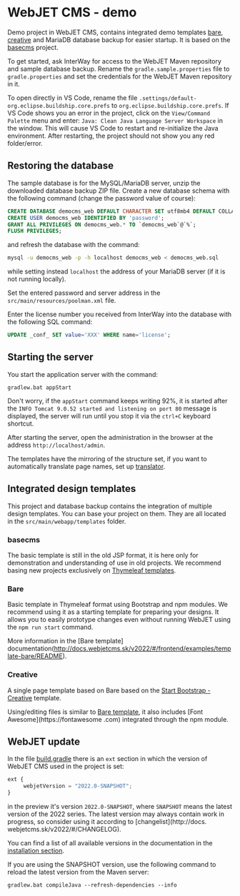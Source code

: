 # WebJET CMS - demo

Demo project in WebJET CMS, contains integrated demo templates [bare](https://github.com/webjetcms/templates-bare), [creative](https://github.com/webjetcms/templates-creative) and MariaDB database backup for easier startup. It is based on the [basecms](https://github.com/webjetcms/basecms) project.

To get started, ask InterWay for access to the WebJET Maven repository and sample database backup. Rename the `gradle.sample.properties` file to `gradle.properties` and set the credentials for the WebJET Maven repository in it.

To open directly in VS Code, rename the file `.settings/default-org.eclipse.buildship.core.prefs` to `org.eclipse.buildship.core.prefs`. If VS Code shows you an error in the project, click on the `View/Command Palette` menu and enter: `Java: Clean Java Language Server Workspace` in the window. This will cause VS Code to restart and re-initialize the Java environment. After restarting, the project should not show you any red folder/error.

## Restoring the database

The sample database is for the MySQL/MariaDB server, unzip the downloaded database backup ZIP file. Create a new database schema with the following command (change the password value of course):

```sql
CREATE DATABASE democms_web DEFAULT CHARACTER SET utf8mb4 DEFAULT COLLATE utf8mb4_general_ci;
CREATE USER democms_web IDENTIFIED BY 'password';
GRANT ALL PRIVILEGES ON democms_web.* TO `democms_web`@`%`;
FLUSH PRIVILEGES;
```

and refresh the database with the command:

```sh
mysql -u democms_web -p -h localhost democms_web < democms_web.sql
```

while setting instead `localhost` the address of your MariaDB server (if it is not running locally).

Set the entered password and server address in the `src/main/resources/poolman.xml` file.

Enter the license number you received from InterWay into the database with the following SQL command:

```sql
UPDATE _conf_ SET value='XXX' WHERE name='license';
```

## Starting the server

You start the application server with the command:

```
gradlew.bat appStart
```

Don't worry, if the `appStart` command keeps writing 92%, it is started after the `INFO Tomcat 9.0.52 started and listening on port 80` message is displayed, the server will run until you stop it via the `ctrl+C` keyboard shortcut.

After starting the server, open the administration in the browser at the address `http://localhost/admin`.

The templates have the mirroring of the structure set, if you want to automatically translate page names, set up [translator](http://docs.webjetcms.sk/v2022/#/admin/setup/translation).

## Integrated design templates

This project and database backup contains the integration of multiple design templates. You can base your project on them. They are all located in the `src/main/webapp/templates` folder.

### basecms

The basic template is still in the old JSP format, it is here only for demonstration and understanding of use in old projects. We recommend basing new projects exclusively on [Thymeleaf templates](http://docs.webjetcms.sk/v2022/#/frontend/thymeleaf/README).

### Bare

Basic template in Thymeleaf format using Bootstrap and npm modules. We recommend using it as a starting template for preparing your designs. It allows you to easily prototype changes even without running WebJET using the `npm run start` command.

More information in the [Bare template] documentation(http://docs.webjetcms.sk/v2022/#/frontend/examples/template-bare/README).

### Creative

A single page template based on Bare based on the [Start Bootstrap - Creative](https://startbootstrap.com/theme/creative) template.

Using/editing files is similar to [Bare template](http://docs.webjetcms.sk/v2022/#/frontend/examples/template-bare/README), it also includes [Font Awesome](https://fontawesome .com) integrated through the npm module.

## WebJET update

In the file [build.gradle](build.gradle) there is an `ext` section in which the version of WebJET CMS used in the project is set:

```javascript
ext {
     webjetVersion = "2022.0-SNAPSHOT";
}
```

in the preview it's version `2022.0-SNAPSHOT`, where `SNAPSHOT` means the latest version of the 2022 series. The latest version may always contain work in progress, so consider using it according to [changelist](http://docs. webjetcms.sk/v2022/#/CHANGELOG).

You can find a list of all available versions in the documentation in the [installation section](http://docs.webjetcms.sk/v2022/#/install/README).

If you are using the SNAPSHOT version, use the following command to reload the latest version from the Maven server:

```
gradlew.bat compileJava --refresh-dependencies --info
```